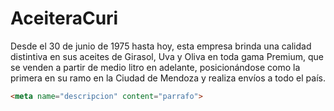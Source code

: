 # AceiteraCuri

Desde el 30 de junio de 1975 hasta hoy, esta empresa brinda una calidad distintiva en sus aceites de Girasol, Uva y Oliva en toda gama Premium, que se venden a partir de medio litro en adelante, posicionándose como la primera en su ramo en la Ciudad de Mendoza y realiza envíos a todo el país.

```HTML
<meta name="descripcion" content="parrafo">
```